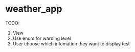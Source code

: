 # weather_app

TODO: 
1. View
2. Use enum for warning level
3. User choose which infomation they want to display
test
